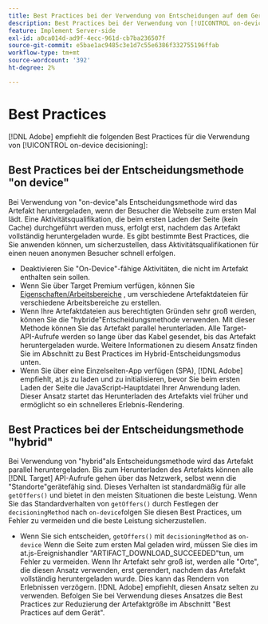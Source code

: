 ```yaml
---
title: Best Practices bei der Verwendung von Entscheidungen auf dem Gerät
description: Best Practices bei der Verwendung von [!UICONTROL on-device decisioning] in [!DNL Adobe Target]
feature: Implement Server-side
exl-id: a0ca014d-ad9f-4ecc-961d-cb7ba236507f
source-git-commit: e5bae1ac9485c3e1d7c55e6386f332755196ffab
workflow-type: tm+mt
source-wordcount: '392'
ht-degree: 2%

---
```


# Best Practices

[!DNL Adobe] empfiehlt die folgenden Best Practices für die Verwendung von [!UICONTROL on-device decisioning]:

## Best Practices bei der Entscheidungsmethode &quot;on device&quot;

Bei Verwendung von &quot;on-device&quot;als Entscheidungsmethode wird das Artefakt heruntergeladen, wenn der Besucher die Webseite zum ersten Mal lädt. Eine Aktivitätsqualifikation, die beim ersten Laden der Seite (kein Cache) durchgeführt werden muss, erfolgt erst, nachdem das Artefakt vollständig heruntergeladen wurde. Es gibt bestimmte Best Practices, die Sie anwenden können, um sicherzustellen, dass Aktivitätsqualifikationen für einen neuen anonymen Besucher schnell erfolgen.

* Deaktivieren Sie &quot;On-Device&quot;-fähige Aktivitäten, die nicht im Artefakt enthalten sein sollen.
* Wenn Sie über Target Premium verfügen, können Sie [Eigenschaften/Arbeitsbereiche](https://experienceleague.adobe.com/docs/target/using/administer/manage-users/enterprise/property-channel.html?lang=de) , um verschiedene Artefaktdateien für verschiedene Arbeitsbereiche zu erstellen.
* Wenn Ihre Artefaktdateien aus berechtigten Gründen sehr groß werden, können Sie die &quot;hybride&quot;Entscheidungsmethode verwenden. Mit dieser Methode können Sie das Artefakt parallel herunterladen. Alle Target-API-Aufrufe werden so lange über das Kabel gesendet, bis das Artefakt heruntergeladen wurde. Weitere Informationen zu diesem Ansatz finden Sie im Abschnitt zu Best Practices im Hybrid-Entscheidungsmodus unten.
* Wenn Sie über eine Einzelseiten-App verfügen (SPA), [!DNL Adobe] empfiehlt, at.js zu laden und zu initialisieren, bevor Sie beim ersten Laden der Seite die JavaScript-Hauptdatei Ihrer Anwendung laden. Dieser Ansatz startet das Herunterladen des Artefakts viel früher und ermöglicht so ein schnelleres Erlebnis-Rendering.

## Best Practices bei der Entscheidungsmethode &quot;hybrid&quot;

Bei Verwendung von &quot;hybrid&quot;als Entscheidungsmethode wird das Artefakt parallel heruntergeladen. Bis zum Herunterladen des Artefakts können alle [!DNL Target] API-Aufrufe gehen über das Netzwerk, selbst wenn die &quot;Standorte&quot;gerätefähig sind. Dieses Verhalten ist standardmäßig für alle `getOffers()` und bietet in den meisten Situationen die beste Leistung. Wenn Sie das Standardverhalten von `getOffers()` durch Festlegen der `decisioningMethod` nach `on-device`folgen Sie diesen Best Practices, um Fehler zu vermeiden und die beste Leistung sicherzustellen.

* Wenn Sie sich entscheiden, `getOffers()` mit `decisioningMethod` as `on-device` Wenn die Seite zum ersten Mal geladen wird, müssen Sie dies im at.js-Ereignishandler &quot;ARTIFACT_DOWNLOAD_SUCCEEDED&quot;tun, um Fehler zu vermeiden. Wenn Ihr Artefakt sehr groß ist, werden alle &quot;Orte&quot;, die diesen Ansatz verwenden, erst gerendert, nachdem das Artefakt vollständig heruntergeladen wurde. Dies kann das Rendern von Erlebnissen verzögern. [!DNL Adobe] empfiehlt, diesen Ansatz selten zu verwenden. Befolgen Sie bei Verwendung dieses Ansatzes die Best Practices zur Reduzierung der Artefaktgröße im Abschnitt &quot;Best Practices auf dem Gerät&quot;.

